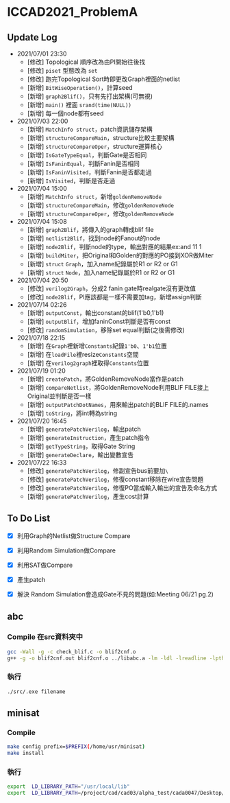 # ICCAD2021_ProblemA

## Update Log
- 2021/07/01 23:30
	- [修改]	Topological 順序改為由PI開始往後找
	- [修改]	`piset` 型態改為 `set`
	- [修改]  跑完Topological Sort時即更改Graph裡面的netlist
	- [新增]  `BitWiseOperation()`，計算seed
	- [新增]  `graph2Blif()`，只有先打出架構(可無視)
	- [新增]  `main()` 裡面 `srand(time(NULL))`
	- [新增]  每一個node都有seed
- 2021/07/03 22:00
	- [新增]  `MatchInfo struct`，patch資訊儲存架構
	- [新增]  `structureCompareMain`，structure比較主要架構
	- [新增]  `structureCompareOper`，structure運算核心
	- [新增]  `IsGateTypeEqual`，判斷Gate是否相同
	- [新增]  `IsFaninEqual`，判斷Fanin是否相同
	- [新增]  `IsFaninVisited`，判斷Fanin是否都走過
	- [新增]  `IsVisited`，判斷是否走過
- 2021/07/04 15:00
	- [新增]  `MatchInfo struct`，新增`goldenRemoveNode`
	- [新增]  `structureCompareMain`，修改`goldenRemoveNode`
	- [新增]  `structureCompareOper`，修改`goldenRemoveNode`
- 2021/07/04 15:08
	- [新增]  `graph2Blif`，將傳入的graph轉成blif file
	- [新增]  `netlist2Blif`，找到node的Fanout的node
	- [新增]  `node2Blif`，判斷node的type，輸出對應的結果ex:and 11 1
	- [新增]  `buildMiter`，把Original和Golden的對應的PO接到XOR做Miter
	- [新增]  `struct` `Graph`，加入name紀錄屬於R1 or R2 or G1
	- [新增]  `struct` `Node`，加入name紀錄屬於R1 or R2 or G1
- 2021/07/04 20:50
	- [修改]	`verilog2Graph`，分成2 fanin gate時realgate沒有更改值
	- [修改]	`node2Blif`，PI應該都是一樣不需要加tag，新增assign判斷
- 2021/07/14 02:26
 	- [新增]  `outputConst`，輸出constant的blif(1'b0,1'b1)
 	- [新增]  `outputBlif`，增加faninConst判斷是否有const
	- [修改]	`randomSimulation`，移除set equal判斷(之後需修改)
- 2021/07/18 22:15
 	- [新增]  在`Graph`裡新增`Constants`紀錄`1'b0`、`1'b1`位置
 	- [新增]  在`loadFile`裡resize`Constants`空間
 	- [新增]  在`verilog2graph`裡取得`Constants`位置
- 2021/07/19 01:20
 	- [新增]  `createPatch`，將GoldenRemoveNode當作是patch
 	- [新增]  `compareNetlist`，將GoldenRemoveNode利用BLIF FILE接上Original並判斷是否一樣
 	- [新增]  `outputPatchDotNames`，用來輸出patch的BLIF FILE的.names
 	- [新增]  `toString`，將int轉為string
- 2021/07/20 16:45
 	- [新增]  `generatePatchVerilog`，輸出patch
 	- [新增]  `generateInstruction`，產生patch指令
 	- [新增]  `getTypeString`，取得Gate String
 	- [新增]  `generateDeclare`，輸出變數宣告
- 2021/07/22 16:33
	- [修改]  `generatePatchVerilog`，修副宣告bus前要加`\`
	- [修改]  `generatePatchVerilog`，修復constant移除在wire宣告問題
	- [修改]  `generatePatchVerilog`，修復PO當成輸入輸出的宣告及命名方式
	- [新增]  `generatePatchVerilog`，產生cost計算

## To Do List
- [X] 利用Graph的Netlist做Structure Compare
- [X] 利用Random Simulation做Compare
- [X] 利用SAT做Compare
- [X]  產生patch
- [X] 解決 Random Simulation會造成Gate不見的問題(如:Meeting 06/21 pg.2)



## abc
### Compile 在src資料夾中
```bash
gcc -Wall -g -c check_blif.c -o blif2cnf.o
g++ -g -o blif2cnf.out blif2cnf.o ../libabc.a -lm -ldl -lreadline -lpthread
```
### 執行
```bash
./src/.exe filename 
```
## minisat
### Compile
```bash
make config prefix=$PREFIX(/home/usr/minisat)
make install
```
### 執行
```bash
export  LD_LIBRARY_PATH="/usr/local/lib" 
export  LD_LIBRARY_PATH=/project/cad/cad03/alpha_test/cada0047/Desktop/minisat-master/lib/
```
